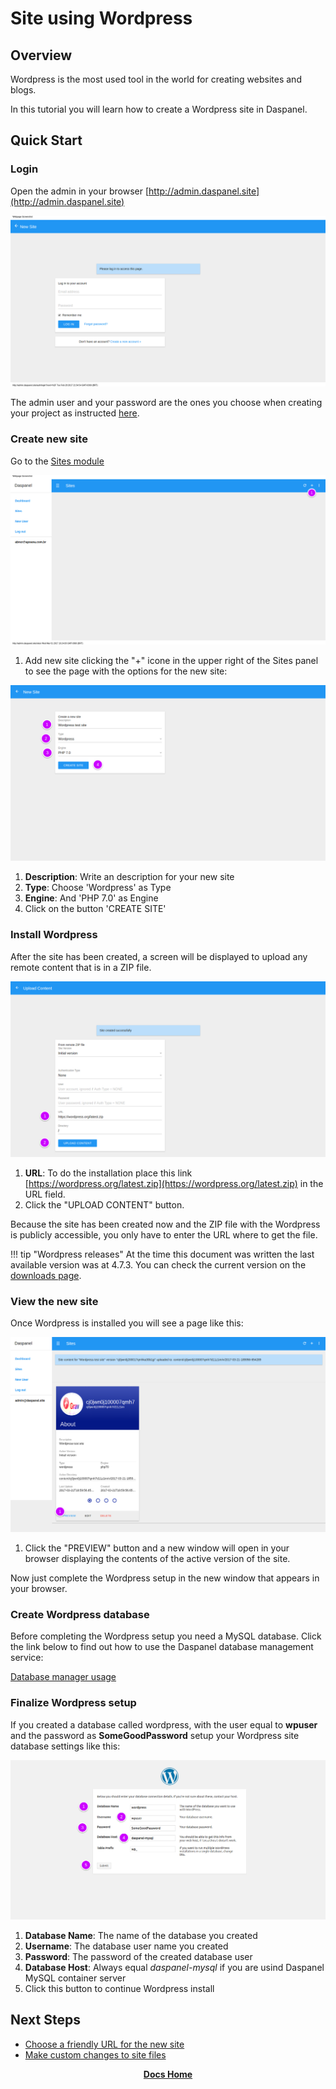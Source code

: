 
# Site using Wordpress

## Overview

Wordpress is the most used tool in the world for creating websites and blogs. 

In this tutorial you will learn how to create a Wordpress site in Daspanel.

## Quick Start

### Login

Open the admin in your browser [http://admin.daspanel.site](http://admin.daspanel.site)

[![Daspanel login](daspanel-login.png)](daspanel-login.png)

The admin user and your password are the ones you choose when creating your 
project as instructed [here](/help/install/linux/#configure-daspanel).

### Create new site

Go to the [Sites module](http://admin.daspanel.site/sites/)

[![Daspanel sites](sites-empty.png)](sites-empty.png)

1. Add new site clicking the "+" icone in the upper right of the Sites panel to see the
page with the options for the new site:

[![Daspanel wordpress new](sites-wp-new.png)](sites-wp-new.png)

1. **Description**: Write an description for your new site
2. **Type**: Choose 'Wordpress' as Type
3. **Engine**: And 'PHP 7.0' as Engine
4. Click on the button 'CREATE SITE'

### Install Wordpress

After the site has been created, a screen will be displayed to upload any remote 
content that is in a ZIP file.

[![Daspanel wordpress upload](sites-wp-upload.png)](sites-wp-upload.png)

1. **URL**: To do the installation place this link 
[https://wordpress.org/latest.zip](https://wordpress.org/latest.zip) 
in the URL field.
2. Click the "UPLOAD CONTENT" button.

Because the site has been created now and the ZIP file with the Wordpress is 
publicly accessible, you only have to enter the URL where to get the file.

!!! tip "Wordpress releases"
    At the time this document was written the last available version was at 4.7.3. 
    You can check the current version on the 
    [downloads page](https://wordpress.org/download/).

### View the new site

Once Wordpress is installed you will see a page like this:

[![Daspanel wordpress preview](sites-wp-preview.png)](sites-wp-preview.png)

1. Click the "PREVIEW" button and a new window will open in your browser 
displaying the contents of the active version of the site.

Now just complete the Wordpress setup in the new window that appears in your browser.

### Create Wordpress database

Before completing the Wordpress setup you need a MySQL database. Click the link 
below to find out how to use the Daspanel database management service:

[Database manager usage](/help/services/adminer.md)

### Finalize Wordpress setup

If you created a database called wordpress, with the user equal to **wpuser** and the 
password as **SomeGoodPassword** setup your Wordpress site database settings like this:

[![Daspanel wordpress dbsetup](sites-wp-dbsetup.png)](sites-wp-dbsetup.png)

1. **Database Name**: The name of the database you created
2. **Username**: The database user name you created
3. **Password**: The password of the created database user
4. **Database Host**: Always equal *daspanel-mysql* if you are usind Daspanel MySQL container server
5. Click this button to continue Wordpress install

## Next Steps

* [Choose a friendly URL for the new site](/help/sites/edit.md)
* [Make custom changes to site files](/help/services/filemanager.md)

<p align="center">
  <b><a href="http://docs.daspanel.com" target="_blank">Docs Home</a></b><br>
</p>




